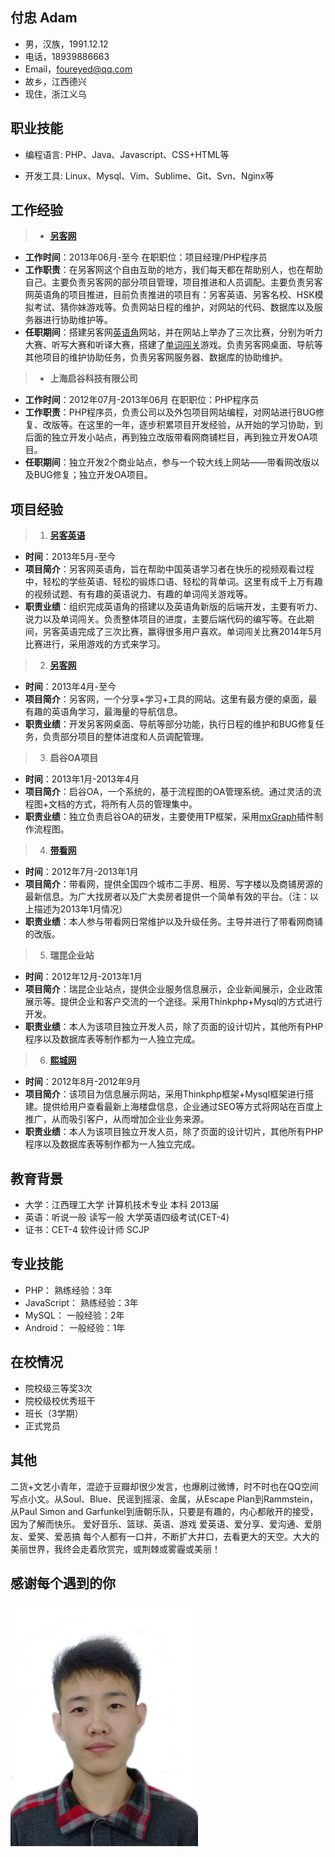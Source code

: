 付忠 Adam
-------------
- 男，汉族，1991.12.12
- 电话，18939886663
- Email，foureyed@qq.com
- 故乡，江西德兴
- 现住，浙江义乌

职业技能
------

- 编程语言: PHP、Java、Javascript、CSS+HTML等

- 开发工具: Linux、Mysql、Vim、Sublime、Git、Svn、Nginx等

工作经验
-------------
> - **[另客网](http://www.links123.com/)**  
  * **工作时间**：2013年06月-至今 在职职位：项目经理/PHP程序员
  * **工作职责**：在另客网这个自由互助的地方，我们每天都在帮助别人，也在帮助自己。主要负责另客网的部分项目管理，项目推进和人员调配。主要负责另客网英语角的项目推进，目前负责推进的项目有：另客英语、另客名校、HSK模拟考试、猜你妹游戏等。负责网站日程的维护，对网站的代码、数据库以及服务器进行协助维护等。
  * **任职期间**：搭建另客网[英语角](http://english.links123.com)网站，并在网站上举办了三次比赛，分别为听力大赛、听写大赛和听译大赛，搭建了[单词闯关](http://english.links123.com/Word)游戏。负责另客网桌面、导航等其他项目的维护协助任务，负责另客网服务器、数据库的协助维护。
  
  
  
> - **上海启谷科技有限公司**  
  * **工作时间**：2012年07月-2013年06月 在职职位：PHP程序员
  * **工作职责**：PHP程序员，负责公司以及外包项目网站编程，对网站进行BUG修复、改版等。在这里的一年，逐步积累项目开发经验，从开始的学习协助，到后面的独立开发小站点，再到独立改版带看网商铺栏目，再到独立开发OA项目。
  * **任职期间**：独立开发2个商业站点，参与一个较大线上网站——带看网改版以及BUG修复；独立开发OA项目。

项目经验
---------------
> 1. **[另客英语](http://english.links123.com/)**
  * **时间**：2013年5月-至今
  * **项目简介**：另客网英语角，旨在帮助中国英语学习者在快乐的视频观看过程中，轻松的学些英语、轻松的锻炼口语、轻松的背单词。这里有成千上万有趣的视频试题、有有趣的英语说力、有趣的单词闯关游戏等。
  * **职责业绩**：组织完成英语角的搭建以及英语角新版的后端开发，主要有听力、说力以及单词闯关。负责整体项目的进度，主要后端代码的编写等。在此期间，另客英语完成了三次比赛，赢得很多用户喜欢。单词闯关比赛2014年5月比赛进行，采用游戏的方式来学习。

> 2. **[另客网](http://links123.com/)**
  * **时间**：2013年4月-至今
  * **项目简介**：另客网，一个分享+学习+工具的网站。这里有最方便的桌面，最有趣的英语角学习，最海量的导航信息。
  * **职责业绩**：开发另客网桌面、导航等部分功能，执行日程的维护和BUG修复任务，负责部分项目的整体进度和人员调配管理。
  
> 3. **启谷OA项目**
  * **时间**：2013年1月-2013年4月
  * **项目简介**：启谷OA，一个系统的，基于流程图的OA管理系统。通过灵活的流程图+文档的方式，将所有人员的管理集中。
  * **职责业绩**：独立负责启谷OA的研发，主要使用TP框架，采用[mxGraph](http://www.jgraph.com/mxgraph.html)插件制作流程图。
 
> 4. **[带看网](http://sh.daikan.cn)**
  * **时间**：2012年7月-2013年1月
  * **项目简介**：带看网，提供全国四个城市二手房、租房、写字楼以及商铺房源的最新信息。为广大找房者以及广大卖房者提供一个简单有效的平台。（注：以上描述为2013年1月情况）
  * **职责业绩**：本人参与带看网日常维护以及升级任务。主导并进行了带看网商铺的改版。
  
> 5. **瑞昆企业站**
  * **时间**：2012年12月-2013年1月
  * **项目简介**：瑞昆企业站点，提供企业服务信息展示，企业新闻展示，企业政策展示等。提供企业和客户交流的一个途径。采用Thinkphp+Mysql的方式进行开发。
  * **职责业绩**：本人为该项目独立开发人员，除了页面的设计切片，其他所有PHP程序以及数据库表等制作都为一人独立完成。
  
> 6. **[熙城网](http://136018.com)**
  * **时间**：2012年8月-2012年9月
  * **项目简介**：该项目为信息展示网站，采用Thinkphp框架+Mysql框架进行搭建。提供给用户查看最新上海楼盘信息，企业通过SEO等方式将网站在百度上推广，从而吸引客户，从而增加企业业务来源。
  * **职责业绩**：本人为该项目独立开发人员，除了页面的设计切片，其他所有PHP程序以及数据库表等制作都为一人独立完成。
  
教育背景
---------------
- 大学：江西理工大学 计算机技术专业 本科 2013届
- 英语：听说一般 读写一般 大学英语四级考试(CET-4)
- 证书：CET-4 软件设计师 SCJP

专业技能 
---------------
- PHP： 熟练经验：3年
- JavaScript： 熟练经验：3年
- MySQL： 一般经验：2年
- Android： 一般经验：1年

在校情况
---------------
- 院校级三等奖3次
- 院校级校优秀班干
- 班长（3学期）
- 正式党员

其他
---------------
二货+文艺小青年，混迹于豆瓣却很少发言，也爆刷过微博，时不时也在QQ空间写点小文。从Soul、Blue、民谣到摇滚、金属，从Escape Plan到Rammstein，从Paul Simon and Garfunkel到唐朝乐队，只要是有趣的，内心都敞开的接受，因为了解而快乐。
爱好音乐、篮球、英语、游戏
爱英语、爱分享、爱沟通、爱朋友、爱笑、爱恶搞
每个人都有一口井，不断扩大井口，去看更大的天空。大大的美丽世界，我终会走着欣赏完，或荆棘或雾霾或美丽！

感谢每个遇到的你
---------------
![Avatar](/avatar.jpg)
